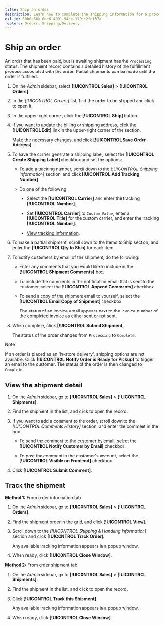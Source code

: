 ```yaml
---
title: Ship an order
description: Learn how to complete the shipping information for a processing order, and view shipment and tracking information.
exl-id: 60b0e66a-8ee6-4091-94ce-179cc2fdf57a
feature: Orders, Shipping/Delivery
---
```

# Ship an order

An order that has been paid, but is awaiting shipment has the `Processing` status. The shipment record contains a detailed history of the fulfillment process associated with the order. Partial shipments can be made until the order is fulfilled.

1. On the _Admin_ sidebar, select **[!UICONTROL Sales]** > **[!UICONTROL Orders]**.

1. In the _[!UICONTROL Orders]_ list, find the order to be shipped and click to open it.

1. In the upper-right corner, click the **[!UICONTROL Ship]** button.

1. If you want to update the billing or shipping address, click the **[!UICONTROL Edit]** link in the upper-right corner of the section. 

   Make the necessary changes, and click **[!UICONTROL Save Order Address]**.

1. To have the carrier generate a shipping label, select the **[!UICONTROL Create Shipping Label]** checkbox and set the options:

   - To add a tracking number, scroll down to the _[!UICONTROL Shipping Information]_ section, and click **[!UICONTROL Add Tracking Number]**.

   - Do one of the following:

      - Select the **[!UICONTROL Carrier]** and enter the tracking **[!UICONTROL Number]**.

      - Set **[!UICONTROL Carrier]** to `Custom Value`, enter a **[!UICONTROL Title]** for the custom carrier, and enter the tracking **[!UICONTROL Number]**.

      - [View tracking information](#track-the-shipment).

1. To make a partial shipment, scroll down to the Items to Ship section, and enter the **[!UICONTROL Qty to Ship]** for each item.

1. To notify customers by email of the shipment, do the following:

   - Enter any comments that you would like to include in the **[!UICONTROL Shipment Comments]** box.

   - To include the comments in the notification email that is sent to the customer, select the **[!UICONTROL Append Comments]** checkbox.

   - To send a copy of the shipment email to yourself, select the **[!UICONTROL Email Copy of Shipment]** checkbox.

      The status of an invoice email appears next to the invoice number of the completed invoice as either sent or not sent.

1. When complete, click **[!UICONTROL Submit Shipment]**.

   The status of the order changes from `Processing` to `Complete`.

>[!NOTE]
>
>If an order is placed as an 'in-store delivery', shipping options are not available. Click **[!UICONTROL Notify Order is Ready for Pickup]** to trigger an email to the customer. The status of the order is then changed to `Complete`.

## View the shipment detail

1. On the _Admin_ sidebar, go to **[!UICONTROL Sales]** > **[!UICONTROL Shipments]**.

1. Find the shipment in the list, and click to open the record.

1. If you want to add a comment to the order, scroll down to the _[!UICONTROL Comments History]_ section, and enter the comment in the box.

   - To send the comment to the customer by email, select the **[!UICONTROL Notify Customer by Email]** checkbox.

   - To post the comment in the customer's account, select the **[!UICONTROL Visible on Frontend]** checkbox.

1. Click **[!UICONTROL Submit Comment]**.

## Track the shipment

**Method 1:** From order information tab

1. On the _Admin_ sidebar, go to **[!UICONTROL Sales]** > **[!UICONTROL Orders]**.

1. Find the shipment order in the grid, and click **[!UICONTROL View]**.

1. Scroll down to the _[!UICONTROL Shipping & Handling Information]_ section and click **[!UICONTROL Track Order]**.

   Any available tracking information appears in a popup window.

1. When ready, click **[!UICONTROL Close Window]**.

**Method 2:** From order shipment tab

1. On the _Admin_ sidebar, go to **[!UICONTROL Sales]** > **[!UICONTROL Shipments]**.

1. Find the shipment in the list, and click to open the record.

1. Click **[!UICONTROL Track this Shipment]**.

   Any available tracking information appears in a popup window.

1. When ready, click **[!UICONTROL Close Window]**.
